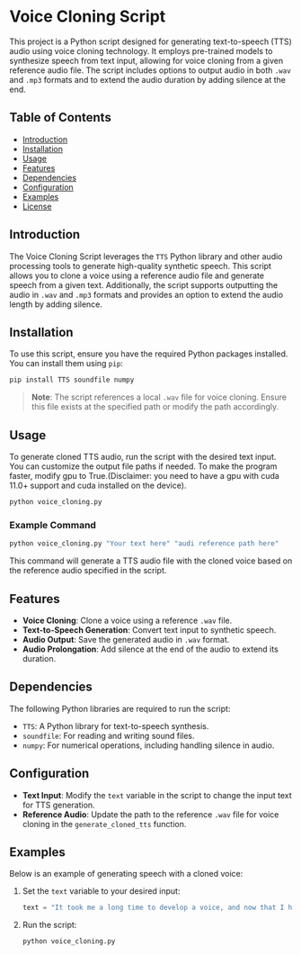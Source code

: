 
# Voice Cloning Script

This project is a Python script designed for generating text-to-speech (TTS) audio using voice cloning technology. It employs pre-trained models to synthesize speech from text input, allowing for voice cloning from a given reference audio file. The script includes options to output audio in both `.wav` and `.mp3` formats and to extend the audio duration by adding silence at the end.

## Table of Contents
- [Introduction](#introduction)
- [Installation](#installation)
- [Usage](#usage)
- [Features](#features)
- [Dependencies](#dependencies)
- [Configuration](#configuration)
- [Examples](#examples)
- [License](#license)

## Introduction

The Voice Cloning Script leverages the `TTS` Python library and other audio processing tools to generate high-quality synthetic speech. This script allows you to clone a voice using a reference audio file and generate speech from a given text. Additionally, the script supports outputting the audio in `.wav` and `.mp3` formats and provides an option to extend the audio length by adding silence.

## Installation

To use this script, ensure you have the required Python packages installed. You can install them using `pip`:

```bash
pip install TTS soundfile numpy
```

> **Note**: The script references a local `.wav` file for voice cloning. Ensure this file exists at the specified path or modify the path accordingly.

## Usage

To generate cloned TTS audio, run the script with the desired text input. You can customize the output file paths if needed.
To make the program faster, modify gpu to True.(Disclaimer: you need to have a gpu with cuda 11.0+ support and cuda installed on the device).
```bash
python voice_cloning.py
```

### Example Command

```bash
python voice_cloning.py "Your text here" "audi reference path here" 
```

This command will generate a TTS audio file with the cloned voice based on the reference audio specified in the script.

## Features

- **Voice Cloning**: Clone a voice using a reference `.wav` file.
- **Text-to-Speech Generation**: Convert text input to synthetic speech.
- **Audio Output**: Save the generated audio in `.wav` format.
- **Audio Prolongation**: Add silence at the end of the audio to extend its duration.

## Dependencies

The following Python libraries are required to run the script:

- `TTS`: A Python library for text-to-speech synthesis.
- `soundfile`: For reading and writing sound files.
- `numpy`: For numerical operations, including handling silence in audio.

## Configuration

- **Text Input**: Modify the `text` variable in the script to change the input text for TTS generation.
- **Reference Audio**: Update the path to the reference `.wav` file for voice cloning in the `generate_cloned_tts` function.

## Examples

Below is an example of generating speech with a cloned voice:

1. Set the `text` variable to your desired input:
    ```python
    text = "It took me a long time to develop a voice, and now that I have it I'm not going to be silent."
    ```

2. Run the script:
    ```bash
    python voice_cloning.py
    ```


